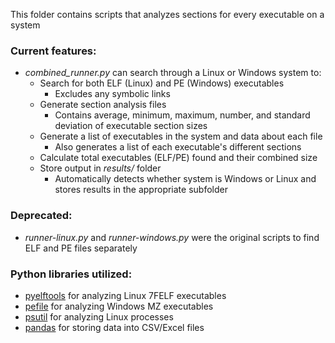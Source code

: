 This folder contains scripts that analyzes sections for every executable on a system

### Current features:
- *combined_runner.py* can search through a Linux or Windows system to: 
  - Search for both ELF (Linux) and PE (Windows) executables
    - Excludes any symbolic links
  - Generate section analysis files
    - Contains average, minimum, maximum, number, and standard deviation of executable section sizes
  - Generate a list of executables in the system and data about each file
    - Also generates a list of each executable's different sections
  - Calculate total executables (ELF/PE) found and their combined size
  - Store output in *results/* folder
    - Automatically detects whether system is Windows or Linux and stores results in the appropriate subfolder 

### Deprecated:
- *runner-linux.py* and *runner-windows.py* were the original scripts to find ELF and PE files separately

### Python libraries utilized:
- [pyelftools](https://github.com/eliben/pyelftools) for analyzing Linux 7FELF executables
- [pefile](https://github.com/erocarrera/pefile) for analyzing Windows MZ executables
- [psutil](https://psutil.readthedocs.io/en/latest/) for analyzing Linux processes
- [pandas](https://pandas.pydata.org/) for storing data into CSV/Excel files
